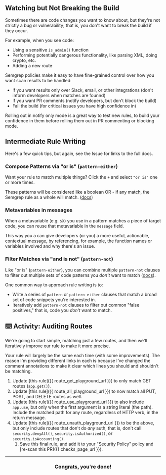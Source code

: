 ## Watching but Not Breaking the Build

Sometimes there are code changes you want to know about, but they're not strictly a bug or vulnerability; that is, you don't want to break the build if they occur.

For example, when you see code:
* Using a sensitive `is_admin()` function
* Performing potentially dangerous functionality, like parsing XML, doing crypto, etc.
* Adding a new route

Semgrep policies make it easy to have fine-grained control over how you want scan results to be handled:
* If you want results only over Slack, email, or other integrations (don't inform developers when matches are founnd)
* If you want PR comments (notify developers, but don't block the build)
* Fail the build (for critical issues you have high confidence in)

Rolling out in notify only mode is a great way to test new rules, to build your confidence in them before rolling them out in PR commenting or blocking mode.

## Intermediate Rule Writing

Here's a few quick tips, but again, see the Issue for links to the full docs.

### Compose Patterns via "or is" (`pattern-either`)

Want your rule to match multiple things? Click the `+` and select `"or is"` one or more times.

These patterns will be considered like a boolean OR - if any match, the Semgrep rule as a whole will match. ([docs](https://semgrep.dev/docs/writing-rules/rule-syntax/#pattern-either))

### Metavariables in messages

When a metavariable (e.g. `$X`) you use in a pattern matches a piece of target code, you can reuse that metavariable in the `message` field.

This way you a can give developers (or you) a more useful, actionable, contextual message, by referencing, for example, the function names or variables involved and why there's an issue.

### Filter Matches via "and is not" (`pattern-not`)

Like "or is" (`pattern-either`), you can combine multiple `pattern-not` clauses to filter out multiple sets of code patterns you *don't* want to match ([docs](https://semgrep.dev/docs/writing-rules/rule-syntax/#pattern-not)).

One common way to approach rule writing is to:
* Write a series of `pattern` or `pattern-either` clauses that match a broad set of code snippets you're interested in.
* Iteratively add `pattern-not` clauses to filter out common "false positives," that is, code you *don't* want to match.

## ⌨️ Activity: Auditing Routes

We're going to start simple, matching just a few routes, and then we'll iteratively improve our rule to make it more precise.

Your rule will largely be the same each time (with some improvements). The reason I'm providing different links in each is because I've changed the comment annotations to make it clear which lines you should and shouldn't be matching.

1. Update [this rule]({{ route_get_playground_url }}) to only match GET routes (`app.get()`).
2. Update [this rule]({{ route_all_playground_url }}) to now match all PUT, POST, and DELETE routes as well.
3. Update [this rule]({{ route_use_playground_url }}) to also include `app.use`, but only when the first argument is a string literal (the path). Include the matched path for any route, regardless of HTTP verb, in the return message.
4. Update [this rule]({{ route_unauth_playground_url }}) to be the above, but only include routes that don't do *any* auth, that is, don't call `security.denyAll()`, `security.isAuthorized()`, or `security.isAccounting()`.
   1. Save this final rule, and add it to your "Security Policy" policy and [re-scan this PR]({{ checks_page_url }}).

<hr>
<h3 align="center">Congrats, you're done!</h3>